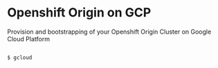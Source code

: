 # Openshift Origin on GCP

Provision and bootstrapping of your Openshift Origin Cluster on Google Cloud Platform


```sh

$ gcloud

```
